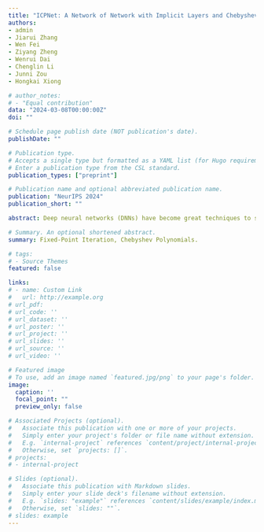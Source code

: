 ```yaml
---
title: "ICPNet: A Network of Network with Implicit Layers and Chebyshev Polynomial Activation Function"
authors:
- admin
- Jiarui Zhang
- Wen Fei
- Ziyang Zheng
- Wenrui Dai
- Chenglin Li
- Junni Zou
- Hongkai Xiong

# author_notes:
# - "Equal contribution"
data: "2024-03-08T00:00:00Z"
doi: ""

# Schedule page publish date (NOT publication's date).
publishDate: ""

# Publication type.
# Accepts a single type but formatted as a YAML list (for Hugo requirements).
# Enter a publication type from the CSL standard.
publication_types: ["preprint"]

# Publication name and optional abbreviated publication name.
publication: "NeurIPS 2024"
publication_short: ""

abstract: Deep neural networks (DNNs) have become great techniques to solve optimization problems in almost every area. However, the architectures of deep networks are highly diverse, and the design and selection of structures often rely on empirical knowledge. In response, this paper proposes ICPNet, a unified model capable of representing networks with arbitrary depths and any activation function by fitting a certain network. Specifically, ICPNet employs Chebyshev polynomials to approximate a specific activation function as the network's activation function and constructs fixed-point iteration layers to approximate networks with arbitrary depths. Then we verify two great properties of ICPNet. First, the learning and representation ability of ICPNet is stronger than that of the approximated model. Besides, the cosine similarity between the optimization direction of conventional blocks and their corresponding fixed-point blocks is closely related to the training of the network, based on which a regularization term is designed for optimizing the network. It's verified that the term improves the learning ability even when incorporated into the original network alone. Various experiments across multiple tasks are conducted to verify the efficacy of ICPNet or even the plug-and-play module without incurring additional memory overhead. The source code will be submitted to github if accepted.

# Summary. An optional shortened abstract.
summary: Fixed-Point Iteration, Chebyshev Polynomials.

# tags:
# - Source Themes
featured: false

links:
# - name: Custom Link
#   url: http://example.org
# url_pdf: 
# url_code: ''
# url_dataset: ''
# url_poster: ''
# url_project: ''
# url_slides: ''
# url_source: ''
# url_video: ''

# Featured image
# To use, add an image named `featured.jpg/png` to your page's folder. 
image:
  caption: ''
  focal_point: ""
  preview_only: false

# Associated Projects (optional).
#   Associate this publication with one or more of your projects.
#   Simply enter your project's folder or file name without extension.
#   E.g. `internal-project` references `content/project/internal-project/index.md`.
#   Otherwise, set `projects: []`.
# projects:
# - internal-project

# Slides (optional).
#   Associate this publication with Markdown slides.
#   Simply enter your slide deck's filename without extension.
#   E.g. `slides: "example"` references `content/slides/example/index.md`.
#   Otherwise, set `slides: ""`.
# slides: example
---
```


<!-- {{% callout note %}}
Create your slides in Markdown - click the *Slides* button to check out the example.
{{% /callout %}}

Add the publication's **full text** or **supplementary notes** here. You can use rich formatting such as including [code, math, and images](https://wowchemy.com/docs/content/writing-markdown-latex/). -->
